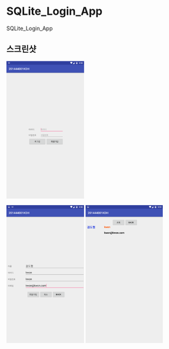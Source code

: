 # SQLite_Login_App
SQLite_Login_App

**스크린샷**
---  
  
<img src="./image/main.png" width="40%"/>  
  
<img src="./image/register.png" width="40%"/> <img src="./image/jj.png" width="40%"/>  
